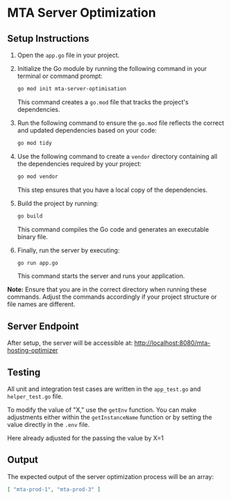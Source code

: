 # MTA Server Optimization

## Setup Instructions

1. Open the `app.go` file in your project.

2. Initialize the Go module by running the following command in your terminal or command prompt:

    ```bash
    go mod init mta-server-optimisation
    ```

   This command creates a `go.mod` file that tracks the project's dependencies.

3. Run the following command to ensure the `go.mod` file reflects the correct and updated dependencies based on your code:

    ```bash
    go mod tidy
    ```

4. Use the following command to create a `vendor` directory containing all the dependencies required by your project:

    ```bash
    go mod vendor
    ```

   This step ensures that you have a local copy of the dependencies.

5. Build the project by running:

    ```bash
    go build
    ```

   This command compiles the Go code and generates an executable binary file.

6. Finally, run the server by executing:

    ```bash
    go run app.go
    ```

   This command starts the server and runs your application.

**Note:** Ensure that you are in the correct directory when running these commands. Adjust the commands accordingly if your project structure or file names are different.

## Server Endpoint

After setup, the server will be accessible at: [http://localhost:8080/mta-hosting-optimizer](http://localhost:8080/mta-hosting-optimizer)

## Testing

All unit and integration test cases are written in the `app_test.go` and `helper_test.go` file.

To modify the value of "X," use the `getEnv` function. You can make adjustments either within the `getInstanceName` function or by setting the value directly in the `.env` file.

Here already adjusted for the passing the value by X=1

## Output

The expected output of the server optimization process will be an array:

```json
[ "mta-prod-1", "mta-prod-3" ]
